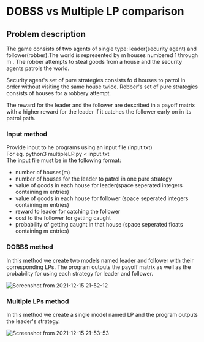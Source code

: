 # DOBSS vs Multiple LP comparison

## Problem description

The game consists of two agents of single type: leader(security agent) and follower(robber).The world is represented by m houses numbered 1 through m . The robber attempts to steal goods from a house and the security agents patrols the world.

Security agent's set of pure strategies consists fo d houses to patrol in order without visiting the same house twice. Robber's set of pure strategies consists of houses for a robbery attempt.

The reward for the leader and the follower are described in a payoff matrix with a higher reward for the leader if it catches the follower early on in its patrol path.

### Input method
Provide input to he programs using an input file (input.txt) <br />
For eg. python3 multipleLP.py < input.txt <br />
The input file must be in the following format:
* number of houses(m)
* number of houses for the leader to patrol in one pure strategy
* value of goods in each house for leader(space seperated integers containing m entries)
* value of goods in each house for follower (space seperated integers containing m entries)
* reward to leader for catching the follower
* cost to the follower for getting caught
* probability of getting caught in that house (space seperated floats containing m entries)

### DOBBS method
In this method we create two models named leader and follower with their corresponding LPs. The program outputs the payoff matrix as well as the probability for using each strategy for leader and follower.

![Screenshot from 2021-12-15 21-52-12](https://user-images.githubusercontent.com/52707368/146224623-48e4fc07-aaab-4b0a-894f-b2d60ce29f6b.png)


### Multiple LPs method
In this method we create a single model named LP and the program outputs the leader's strategy. 

![Screenshot from 2021-12-15 21-53-53](https://user-images.githubusercontent.com/52707368/146224697-9c5fb13a-815a-41da-9143-eeb2c3f32e85.png)

